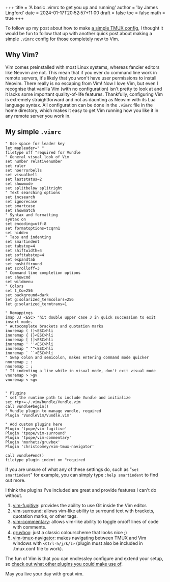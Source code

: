+++
title = 'A basic .vimrc to get you up and running'
author = 'by James Lingford'
date = 2024-01-17T20:52:57+11:00
draft = false
toc = false
math = true
+++

To follow up my post about how to make [a simple TMUX config](https://www.jameslingford.com/blog/tmux-config/),
I thought it would be fun to follow that up with another quick post about making a simple `.vimrc` config for those completely new to Vim.

## Why Vim?

Vim comes preinstalled with most Linux systems, whereas fancier editors like Neovim are not.
This mean that if you ever do command line work in remote servers, it's likely that you won't have user permissions to install Neovim.
There really is no escaping from Vim!
Now I love Vim, but even I recognise that vanilla Vim (with no configuration) isn't pretty to look at and it lacks some important quality-of-life features.
Thankfully, configuring Vim is extremely straightforward and not as daunting as Neovim with its Lua language syntax.
All configuration can be done in the `.vimrc` file in the home directory, which makes it easy to get Vim running how you like it in any remote server you work in.

## My simple `.vimrc`

```vim
" Use space for leader key
let mapleader=" "
filetype off "required for Vundle
" General visual look of Vim
set number relativenumber
set ruler
set noerrorbells
set visualbell
set laststatus=2
set showmode
set splitbelow splitright
" Text searching options
set incsearch
set ignorecase
set smartcase
set showmatch
" Syntax and formatting
syntax on
set encoding=utf-8
set formatoptions=tcqrn1
set hidden
" Tabs and indenting
set smartindent
set tabstop=4
set shiftwidth=4
set softtabstop=4
set expandtab
set noshiftround
set scrolloff=3
" Command line completion options
set showcmd
set wildmenu
" Colors
set t_Co=256
set background=dark
let g:solarized_termcolors=256
let g:solarized_termtrans=1

" Remappings
imap JJ <ESC> "hit double upper case J in quick succession to exit insert mode.
" Autocomplete brackets and quotation marks
inoremap ( ()<ESC>hli
inoremap { {}<ESC>hli
inoremap [ []<ESC>hli
inoremap ' ''<ESC>hli
inoremap " ""<ESC>hli
inoremap ` ``<ESC>hli
" Swap colon and semicolon, makes entering command mode quicker
nnoremap ; :
nnoremap : ;
" If indenting a line while in visual mode, don't exit visual mode
vnoremap > >gv
vnoremap < <gv


" Plugins
" set the runtime path to include Vundle and initialize
set rtp+=~/.vim/bundle/Vundle.vim
call vundle#begin()
" Vundle plugin to manage vundle, required
Plugin 'VundleVim/Vundle.vim'

" Add custom plugins here
Plugin 'tpope/vim-fugitive'
Plugin 'tpope/vim-surround'
Plugin 'tpope/vim-commentary'
Plugin 'morhetz/gruvbox'
Plugin 'christoomey/vim-tmux-navigator'

call vundle#end()
filetype plugin indent on "required
```

If you are unsure of what any of these settings do, such as "`set smartindent`" for example, you can simply type `:help smartindent` to find out more.

I think the plugins I've included are great and provide features I can't do without.
1. [vim-fugitive](https://github.com/tpope/vim-fugitive): provides the ability to use Git inside the Vim editor.
2. [vim-surround](https://github.com/tpope/vim-surround): allows vim-like ability to surround text with brackets, quotation marks, or other tags.
3. [vim-commentary](https://github.com/tpope/vim-commentary): allows vim-like ability to toggle on/off lines of code with comments.
4. [gruvbox](https://github.com/morhetz/gruvbox): just a classic colourscheme that looks nice ;)
5. [vim-tmux-navigator](https://github.com/christoomey/vim-tmux-navigator): makes navigating between TMUX and Vim windows with `<Ctrl-h/j/k/l>` (plugin must also be included in .tmux.conf file to work).

The fun of Vim is that you can endlessley configure and extend your setup, so [check out what other plugins you could make use of](https://github.com/akrawchyk/awesome-vim).

May you live your day with great vim.


